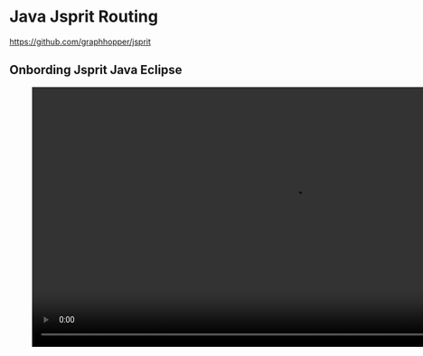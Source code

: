 

# Java Jsprit Routing 

<https://github.com/graphhopper/jsprit>

## Onbording Jsprit Java Eclipse 

<figure class="video_container">
  <video width="920"  controls="true" allowfullscreen="true">
    <source src="/mov/20200720 1624-1-jsprit%20Java%20Routing.mp4" type="video/mp4">
  </video>
</figure>

